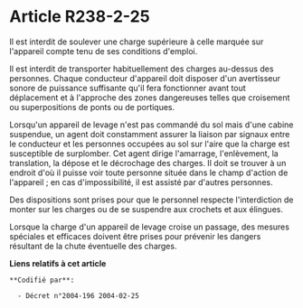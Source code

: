 # Article R238-2-25

Il est interdit de soulever une charge supérieure à celle marquée sur l'appareil compte tenu de ses conditions d'emploi.

Il est interdit de transporter habituellement des charges au-dessus des personnes. Chaque conducteur d'appareil doit disposer
d'un avertisseur sonore de puissance suffisante qu'il fera fonctionner avant tout déplacement et à l'approche des zones
dangereuses telles que croisement ou superpositions de ponts ou de portiques.

Lorsqu'un appareil de levage n'est pas commandé du sol mais d'une cabine suspendue, un agent doit constamment assurer la
liaison par signaux entre le conducteur et les personnes occupées au sol sur l'aire que la charge est susceptible de
surplomber. Cet agent dirige l'amarrage, l'enlèvement, la translation, la dépose et le décrochage des charges. Il doit se
trouver à un endroit d'où il puisse voir toute personne située dans le champ d'action de l'appareil ; en cas d'impossibilité,
il est assisté par d'autres personnes.

Des dispositions sont prises pour que le personnel respecte l'interdiction de monter sur les charges ou de se suspendre aux
crochets et aux élingues.

Lorsque la charge d'un appareil de levage croise un passage, des mesures spéciales et efficaces doivent être prises pour
prévenir les dangers résultant de la chute éventuelle des charges.

**Liens relatifs à cet article**

	**Codifié par**:

	  - Décret n°2004-196 2004-02-25

